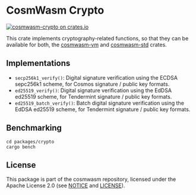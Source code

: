 # CosmWasm Crypto

[![cosmwasm-crypto on crates.io](https://img.shields.io/crates/v/cosmwasm-crypto.svg)](https://crates.io/crates/cosmwasm-crypto)

This crate implements cryptography-related functions, so that they can be
available for both, the [cosmwasm-vm](`https://crates.io/crates/cosmwasm-vm`)
and [cosmwasm-std](`https://crates.io/crates/cosmwasm-std`) crates.

## Implementations

- `secp256k1_verify()`: Digital signature verification using the ECDSA sepc256k1
  scheme, for Cosmos signature / public key formats.
- `ed25519_verify()`: Digital signature verification using the EdDSA ed25519
  scheme, for Tendermint signature / public key formats.
- `ed25519_batch_verify()`: Batch digital signature verification using the EdDSA
  ed25519 scheme, for Tendermint signature / public key formats.

## Benchmarking

```
cd packages/crypto
cargo bench
```

## License

This package is part of the cosmwasm repository, licensed under the Apache
License 2.0 (see [NOTICE](https://github.com/CosmWasm/cosmwasm/blob/main/NOTICE)
and [LICENSE](https://github.com/CosmWasm/cosmwasm/blob/main/LICENSE)).
